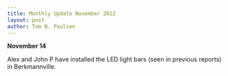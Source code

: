 ```yaml
---
title: Monthly Update November 2012 
layout: post
author: Tom N. Paulsen
---
```




 **November 14**   
  
 Alex and John P have installed the LED light bars (seen in previous reports) in Berkmannville. 
 
 